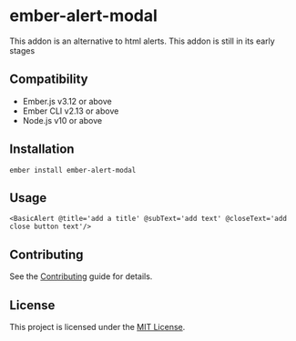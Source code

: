 ember-alert-modal
==============================================================================

This addon is an alternative to html alerts. This addon is still in its early stages


Compatibility
------------------------------------------------------------------------------

* Ember.js v3.12 or above
* Ember CLI v2.13 or above
* Node.js v10 or above


Installation
------------------------------------------------------------------------------

```
ember install ember-alert-modal
```


Usage
------------------------------------------------------------------------------

```
<BasicAlert @title='add a title' @subText='add text' @closeText='add close button text'/>
```


Contributing
------------------------------------------------------------------------------

See the [Contributing](CONTRIBUTING.md) guide for details.


License
------------------------------------------------------------------------------

This project is licensed under the [MIT License](LICENSE.md).
